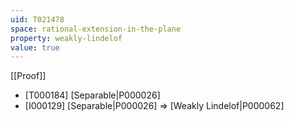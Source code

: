 ```yaml
---
uid: T021478
space: rational-extension-in-the-plane
property: weakly-lindelof
value: true
---
```

[[Proof]]

* [T000184] [Separable|P000026]
* [I000129] [Separable|P000026] => [Weakly Lindelof|P000062]

